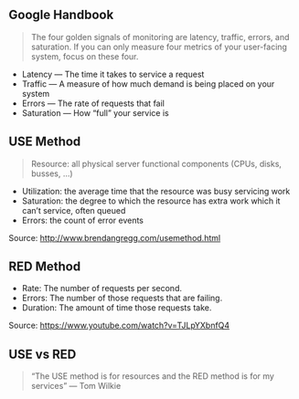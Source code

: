 ## Google Handbook

> The four golden signals of monitoring are latency, traffic, errors, and saturation. If you can only measure four metrics of your user-facing system, focus on these four.

- Latency — The time it takes to service a request
- Traffic — A measure of how much demand is being placed on your system
- Errors — The rate of requests that fail
- Saturation — How “full” your service is

## USE Method

> Resource: all physical server functional components (CPUs, disks, busses, …)

- Utilization: the average time that the resource was busy servicing work
- Saturation: the degree to which the resource has extra work which it can’t service, often queued
- Errors: the count of error events

Source: http://www.brendangregg.com/usemethod.html

## RED Method

- Rate: The number of requests per second.
- Errors: The number of those requests that are failing.
- Duration: The amount of time those requests take.

Source: https://www.youtube.com/watch?v=TJLpYXbnfQ4

## USE vs RED

> “The USE method is for resources and the RED method is for my services” — Tom Wilkie
